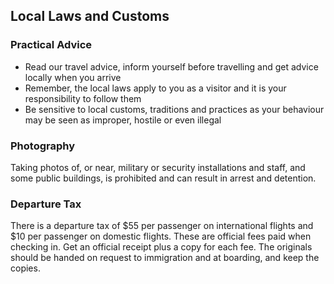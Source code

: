 ## Local Laws and Customs

### **Practical Advice**

* Read our travel advice, inform yourself before travelling and get advice locally when you arrive
* Remember, the local laws apply to you as a visitor and it is your responsibility to follow them
* Be sensitive to local customs, traditions and practices as your behaviour may be seen as improper, hostile or even illegal

### **Photography**

Taking photos of, or near, military or security installations and staff, and some public buildings, is prohibited and can result in arrest and detention.

### **Departure Tax**

There is a departure tax of $55 per passenger on international flights and $10 per passenger on domestic flights. These are official fees paid when checking in. Get an official receipt plus a copy for each fee. The originals should be handed on request to immigration and at boarding, and keep the copies.